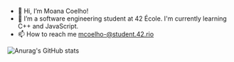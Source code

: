 - 👋 Hi, I’m Moana Coelho!
- 🌱 I’m a software engineering student at 42 École. I'm currently learning C++ and JavaScript.
- 📫 How to reach me mcoelho-@student.42.rio

 ![Anurag's GitHub stats](https://github-readme-stats.vercel.app/api?username=mcoelh&theme=midnight-purple&hide=stars)

